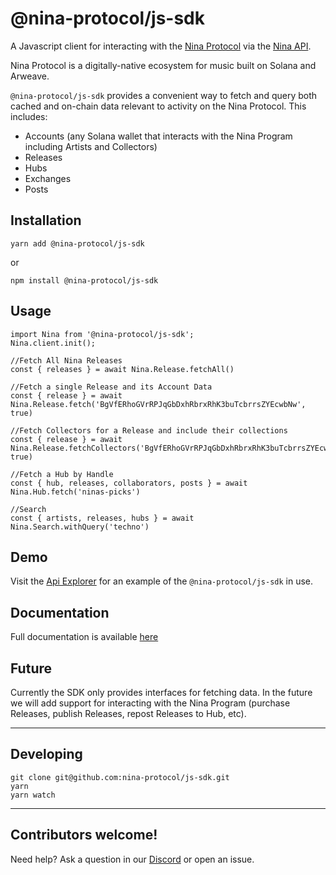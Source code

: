 # @nina-protocol/js-sdk

A Javascript client for interacting with the [Nina Protocol](https://ninaprotocol.com) via the [Nina API](https://github.com/nina-protocol/nina-indexer).

Nina Protocol is a digitally-native ecosystem for music built on Solana and Arweave.

`@nina-protocol/js-sdk` provides a convenient way to fetch and query both cached and on-chain data relevant to activity on the Nina Protocol.  This includes:
- Accounts (any Solana wallet that interacts with the Nina Program including Artists and Collectors)
- Releases
- Hubs
- Exchanges
- Posts

## Installation
```
yarn add @nina-protocol/js-sdk
```
or
```
npm install @nina-protocol/js-sdk
```

## Usage

```
import Nina from '@nina-protocol/js-sdk';
Nina.client.init();

//Fetch All Nina Releases
const { releases } = await Nina.Release.fetchAll()

//Fetch a single Release and its Account Data
const { release } = await Nina.Release.fetch('BgVfERhoGVrRPJqGbDxhRbrxRhK3buTcbrrsZYEcwbNw', true)

//Fetch Collectors for a Release and include their collections
const { release } = await Nina.Release.fetchCollectors('BgVfERhoGVrRPJqGbDxhRbrxRhK3buTcbrrsZYEcwbNw', true)

//Fetch a Hub by Handle
const { hub, releases, collaborators, posts } = await Nina.Hub.fetch('ninas-picks')

//Search
const { artists, releases, hubs } = await Nina.Search.withQuery('techno')

```
## Demo

Visit the [Api Explorer](https://dev.ninaprotocol.com) for an example of the `@nina-protocol/js-sdk` in use.

## Documentation

Full documentation is available [here](http://sdk.docs.ninaprotocol.com)

## Future

Currently the SDK only provides interfaces for fetching data.  In the future we will add support for interacting with the Nina Program (purchase Releases, publish Releases, repost Releases to Hub, etc).

---
## Developing

```
git clone git@github.com:nina-protocol/js-sdk.git
yarn 
yarn watch
```
---
## Contributors welcome! 
Need help?  Ask a question in our [Discord](https://discord.gg/ePkqJqSBgj) or open an issue.